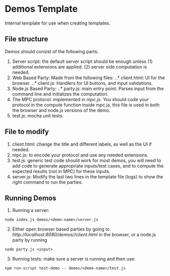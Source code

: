 # Demos Template

Internal template for use when creating templates.

## File structure
Demos should consist of the following parts:
1. Server script: the default server script should be enough unless (1) additional extensions are applied. (2) server side computation is needed.
2. Web Based Party: Made from the following files:
..* client.html: UI for the browser.
..* client.js: Handlers for UI buttons, and input validations.
3. Node.js Based Party: 
..* party.js: main entry point. Parses input from the command line and initializes the computation.
4. The MPC protocol: implemented in *mpc.js*. You should code your protocol in the compute function inside mpc.js, this file is used in both the browser
and node.js versions of the demo.
5. test.js: mocha unit tests.

## File to modify
1. client.html: change the title and different labels, as well as the UI if needed.
2. mpc.js: to encode your protocol and use any needed extensions.
3. test.js: generic test code should work for most demos, you will need to add code to generate appropriate inputs/test cases, and to compute the expected results (not in MPC) for these inputs.
4. server.js: Modify the last two lines in the template file (logs) to show the right command to run the parties.

## Running Demos
1. Running a server:
```shell
node index.js demos/<demo-name>/server.js
```

2. Either open browser based parties by going to *http://localhost:8080/demos/<demo-name>/client.html* in the browser, or a node.js party by running 
```shell
node party.js <input>
```

3. Running tests: make sure a server is running and then use:
```shell
npm run-script test-demo -- demos/<demo-name>/test.js
```
